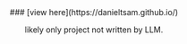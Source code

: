 <div align="center">
### [view here](https://danieltsam.github.io/)

likely only project not written by LLM.

</div>
